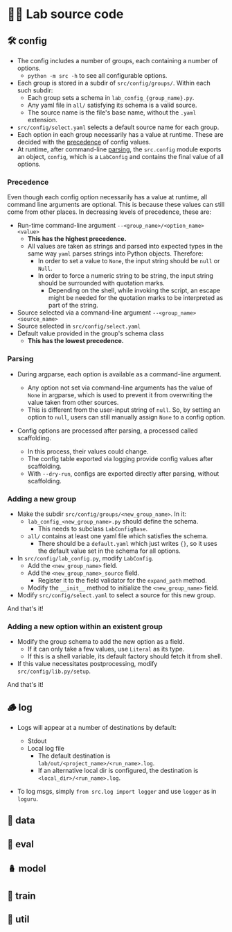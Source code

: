 # 🧑‍💻 Lab source code

## 🛠️ config

- The config includes a number of groups, each containing a number of options.
  - `python -m src -h` to see all configurable options.
- Each group is stored in a subdir of `src/config/groups/`. Within each such subdir:
  - Each group sets a schema in `lab_config_{group_name}.py`.
  - Any yaml file in `all/` satisfying its schema is a valid source.
  - The source name is the file's base name, without the `.yaml` extension.
- `src/config/select.yaml` selects a default source name for each group.
- Each option in each group necessarily has a value at runtime. These are decided with
  the [precedence](#precedence) of config values.
- At runtime, after command-line [parsing](#parsing), the `src.config` module exports an
  object, `config`, which is a `LabConfig` and contains the final value of all options.

### Precedence

Even though each config option necessarily has a value at runtime, all command line
arguments are optional. This is because these values can still come from other places.
In decreasing levels of precedence, these are:

- Run-time command-line argument `--<group_name>/<option_name> <value>`
  - **This has the highest precedence.**
  - All values are taken as strings and parsed into expected types in the same
    way `yaml` parses strings into Python objects. Therefore:
    - In order to set a value to `None`, the input string should be `null` or `Null`.
    - In order to force a numeric string to be string, the input string should be
      surrounded with quotation marks.
      - Depending on the shell, while invoking the script, an escape might be needed for
        the quotation marks to be interpreted as part of the string.
- Source selected via a command-line argument `--<group_name> <source_name>`
- Source selected in `src/config/select.yaml`
- Default value provided in the group's schema class
  - **This has the lowest precedence.**

### Parsing

- During argparse, each option is available as a command-line argument.
  - Any option not set via command-line arguments has the value of `None` in argparse,
    which is used to prevent it from overwriting the value taken from other sources.
  - This is different from the user-input string of `null`. So, by setting an option to
    `null`, users can still manually assign `None` to a config option.

- Config options are processed after parsing, a processed called scaffolding.
  - In this process, their values could change.
  - The config table exported via logging provide config values after scaffolding.
  - With `--dry-run`, configs are exported directly after parsing, without scaffolding.

### Adding a new group

- Make the subdir `src/config/groups/<new_group_name>`. In it:
  - `lab_config_<new_group_name>.py` should define the schema.
    - This needs to subclass `LabConfigBase`.
  - `all/` contains at least one yaml file which satisfies the schema.
    - There should be a `default.yaml` which just writes `{}`, so it uses the
      default value set in the schema for all options.
- In `src/config/lab_config.py`, modify `LabConfig`.
  - Add the `<new_group_name>` field.
  - Add the `<new_group_name>_source` field.
    - Register it to the field validator for the `expand_path` method.
  - Modify the `__init__` method to initialize the `<new_group_name>` field.
- Modify `src/config/select.yaml` to select a source for this new group.

And that's it!

### Adding a new option within an existent group

- Modify the group schema to add the new option as a field.
  - If it can only take a few values, use `Literal` as its type.
  - If this is a shell variable, its default factory should fetch it from shell.
- If this value necessitates postprocessing, modify `src/config/lib.py/setup`.

And that's it!

## 🪵 log

- Logs will appear at a number of destinations by default:
  - Stdout
  - Local log file
    - The default destination is `lab/out/<project_name>/<run_name>.log`.
    - If an alternative local dir is configured, the destination is
      `<local_dir>/<run_name>.log`.

- To log msgs, simply `from src.log import logger` and use `logger` as in `loguru`.

## 🧮 data

## 📐 eval

## 🪆 model

## 🚂 train

## 🔗 util
